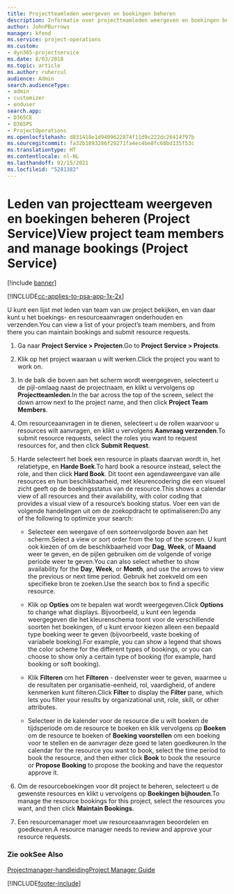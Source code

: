```yaml
---
title: Projectteamleden weergeven en boekingen beheren
description: Informatie over projectteamleden weergeven en boekingen beheren in Project Service
author: JohnPBurrows
manager: kfend
ms.service: project-operations
ms.custom:
- dyn365-projectservice
ms.date: 8/03/2018
ms.topic: article
ms.author: ruhercul
audience: Admin
search.audienceType:
- admin
- customizer
- enduser
search.app:
- D365CE
- D365PS
- ProjectOperations
ms.openlocfilehash: d831418e1d9409622874f11d9c222dc26414797b
ms.sourcegitcommit: fa32b1893286f20271fa4ec4be8fc68bd135f53c
ms.translationtype: HT
ms.contentlocale: nl-NL
ms.lasthandoff: 02/15/2021
ms.locfileid: "5281382"
---
```

# <a name="view-project-team-members-and-manage-bookings-project-service"></a><span data-ttu-id="07e6e-103">Leden van projectteam weergeven en boekingen beheren (Project Service)</span><span class="sxs-lookup"><span data-stu-id="07e6e-103">View project team members and manage bookings (Project Service)</span></span>

[!include [banner](../includes/psa-now-project-operations.md)]

[!INCLUDE[cc-applies-to-psa-app-1x-2x](../includes/cc-applies-to-psa-app-1x-2x.md)]

<span data-ttu-id="07e6e-104">U kunt een lijst met leden van team van uw project bekijken, en van daar kunt u het boekings- en resourceaanvragen onderhouden en verzenden.</span><span class="sxs-lookup"><span data-stu-id="07e6e-104">You can view a list of your project’s team members, and from there you can maintain bookings and submit resource requests.</span></span>  
  
1.  <span data-ttu-id="07e6e-105">Ga naar **Project Service > Projecten**.</span><span class="sxs-lookup"><span data-stu-id="07e6e-105">Go to **Project Service > Projects**.</span></span>  
  
2.  <span data-ttu-id="07e6e-106">Klik op het project waaraan u wilt werken.</span><span class="sxs-lookup"><span data-stu-id="07e6e-106">Click the project you want to work on.</span></span>  
  
3.  <span data-ttu-id="07e6e-107">In de balk die boven aan het scherm wordt weergegeven, selecteert u de pijl-omlaag naast de projectnaam, en klikt u vervolgens op **Projectteamleden**.</span><span class="sxs-lookup"><span data-stu-id="07e6e-107">In the bar across the top of the screen, select the down arrow next to the project name, and then click **Project Team Members**.</span></span>  
  
4.  <span data-ttu-id="07e6e-108">Om resourceaanvragen in te dienen, selecteert u de rollen waarvoor u resources wilt aanvragen, en klikt u vervolgens **Aanvraag verzenden**.</span><span class="sxs-lookup"><span data-stu-id="07e6e-108">To submit resource requests, select the roles you want to request resources for, and then click **Submit Request**.</span></span>  
  
5.  <span data-ttu-id="07e6e-109">Harde selecteert het boek een resource in plaats daarvan wordt in, het relatietype, en **Harde Boek**.</span><span class="sxs-lookup"><span data-stu-id="07e6e-109">To hard book a resource instead, select the role, and then click **Hard Book**.</span></span> <span data-ttu-id="07e6e-110">Dit toont een agendaweergave van alle resources en hun beschikbaarheid, met kleurencodering die een visueel zicht geeft op de boekingsstatus van de resource.</span><span class="sxs-lookup"><span data-stu-id="07e6e-110">This shows a calendar view of all resources and their availability, with color coding that provides a visual view of a resource’s booking status.</span></span> <span data-ttu-id="07e6e-111">Voer een van de volgende handelingen uit om de zoekopdracht te optimaliseren:</span><span class="sxs-lookup"><span data-stu-id="07e6e-111">Do any of the following to optimize your search:</span></span>  
  
    -   <span data-ttu-id="07e6e-112">Selecteer een weergave of een sorteervolgorde boven aan het scherm.</span><span class="sxs-lookup"><span data-stu-id="07e6e-112">Select a view or sort order from the top of the screen.</span></span> <span data-ttu-id="07e6e-113">U kunt ook kiezen of om de beschikbaarheid voor **Dag**, **Week**, of **Maand** weer te geven, en de pijlen gebruiken om de volgende of vorige periode weer te geven.</span><span class="sxs-lookup"><span data-stu-id="07e6e-113">You can also select whether to show availability for the **Day**, **Week**, or **Month**, and use the arrows to view the previous or next time period.</span></span> <span data-ttu-id="07e6e-114">Gebruik het zoekveld om een specifieke bron te zoeken.</span><span class="sxs-lookup"><span data-stu-id="07e6e-114">Use the search box to find a specific resource.</span></span>  
  
    -   <span data-ttu-id="07e6e-115">Klik op **Opties** om te bepalen wat wordt weergegeven.</span><span class="sxs-lookup"><span data-stu-id="07e6e-115">Click **Options** to change what displays.</span></span> <span data-ttu-id="07e6e-116">Bijvoorbeeld, u kunt een legenda weergegeven die het kleurenschema toont voor de verschillende soorten het boekingen, of u kunt ervoor kiezen alleen een bepaald type boeking weer te geven (bijvoorbeeld, vaste boeking of variabele boeking).</span><span class="sxs-lookup"><span data-stu-id="07e6e-116">For example, you can show a legend that shows the color scheme for the different types of bookings, or you can choose to show only a certain type of booking (for example, hard booking or soft booking).</span></span>  
  
    -   <span data-ttu-id="07e6e-117">Klik **Filteren** om het **Filteren** - deelvenster weer te geven, waarmee u de resultaten per organisatie-eenheid, rol, vaardigheid, of andere kenmerken kunt filteren.</span><span class="sxs-lookup"><span data-stu-id="07e6e-117">Click **Filter** to display the **Filter** pane, which lets you filter your results by organizational unit, role, skill, or other attributes.</span></span>  
  
    -   <span data-ttu-id="07e6e-118">Selecteer in de kalender voor de resource die u wilt boeken de tijdsperiode om de resource te boeken en klik vervolgens op **Boeken** om de resource te boeken of **Boeking voorstellen** om een boeking voor te stellen en de aanvrager deze goed te laten goedkeuren.</span><span class="sxs-lookup"><span data-stu-id="07e6e-118">In the calendar for the resource you want to book, select the time period to book the resource, and then either click **Book** to book the resource or **Propose Booking** to propose the booking and have the requestor approve it.</span></span>  
  
6.  <span data-ttu-id="07e6e-119">Om de resourceboekingen voor dit project te beheren, selecteert u de gewenste resources en klikt u vervolgens op **Boekingen bijhouden**.</span><span class="sxs-lookup"><span data-stu-id="07e6e-119">To manage the resource bookings for this project, select the resources you want, and then click **Maintain Bookings**.</span></span>  
  
7.  <span data-ttu-id="07e6e-120">Een resourcemanager moet uw resourceaanvragen beoordelen en goedkeuren.</span><span class="sxs-lookup"><span data-stu-id="07e6e-120">A resource manager needs to review and approve your resource requests.</span></span>  
  
### <a name="see-also"></a><span data-ttu-id="07e6e-121">Zie ook</span><span class="sxs-lookup"><span data-stu-id="07e6e-121">See Also</span></span>  
 [<span data-ttu-id="07e6e-122">Projectmanager-handleiding</span><span class="sxs-lookup"><span data-stu-id="07e6e-122">Project Manager Guide</span></span>](../psa/project-manager-guide.md)


[!INCLUDE[footer-include](../includes/footer-banner.md)]